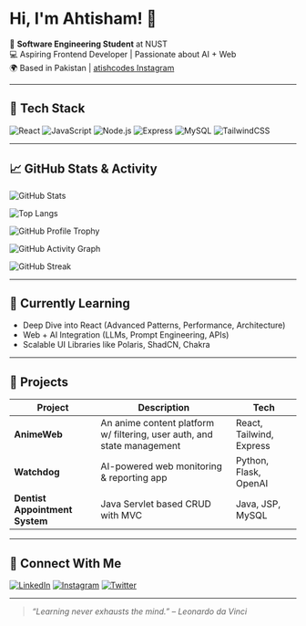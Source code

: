 # Hi, I'm Ahtisham! 👋

🎯 **Software Engineering Student** at NUST  
💻 Aspiring Frontend Developer | Passionate about AI + Web  
🌍 Based in Pakistan | [atishcodes Instagram](https://www.instagram.com/atishcodes)

---

## 🔧 Tech Stack

![React](https://img.shields.io/badge/-React-61DAFB?style=flat&logo=react&logoColor=black)
![JavaScript](https://img.shields.io/badge/-JavaScript-F7DF1E?style=flat&logo=javascript&logoColor=black)
![Node.js](https://img.shields.io/badge/-Node.js-339933?style=flat&logo=node.js&logoColor=white)
![Express](https://img.shields.io/badge/-Express-000000?style=flat&logo=express&logoColor=white)
![MySQL](https://img.shields.io/badge/-MySQL-4479A1?style=flat&logo=mysql&logoColor=white)
![TailwindCSS](https://img.shields.io/badge/-TailwindCSS-38B2AC?style=flat&logo=tailwind-css&logoColor=white)

---


## 📈 GitHub Stats & Activity

![GitHub Stats](https://github-readme-stats.vercel.app/api?username=ahtisham0100&show_icons=true&theme=radical)

![Top Langs](https://github-readme-stats.vercel.app/api/top-langs/?username=ahtisham0100&layout=compact&theme=radical)

![GitHub Profile Trophy](https://github-profile-trophy.vercel.app/?username=ahtisham0100&theme=radical)

![GitHub Activity Graph](https://activity-graph.herokuapp.com/graph?username=ahtisham0100&theme=react-dark&area=true)

![GitHub Streak](https://streak-stats.demolab.com?user=ahtisham0100&theme=radical)


---

## 🧠 Currently Learning

- Deep Dive into React (Advanced Patterns, Performance, Architecture)
- Web + AI Integration (LLMs, Prompt Engineering, APIs)
- Scalable UI Libraries like Polaris, ShadCN, Chakra

---

## 🚀 Projects

| Project | Description | Tech |
|--------|-------------|------|
| **AnimeWeb** | An anime content platform w/ filtering, user auth, and state management | React, Tailwind, Express |
| **Watchdog** | AI-powered web monitoring & reporting app | Python, Flask, OpenAI |
| **Dentist Appointment System** | Java Servlet based CRUD with MVC | Java, JSP, MySQL |

---

## 💬 Connect With Me

[![LinkedIn](https://img.shields.io/badge/-LinkedIn-0077B5?style=flat&logo=linkedin&logoColor=white)](https://linkedin.com/in/your-link)
[![Instagram](https://img.shields.io/badge/-Instagram-E4405F?style=flat&logo=instagram&logoColor=white)](https://instagram.com/atishcodes)
[![Twitter](https://img.shields.io/badge/-Twitter-1DA1F2?style=flat&logo=twitter&logoColor=white)](https://twitter.com/yourhandle)

---

> _“Learning never exhausts the mind.” – Leonardo da Vinci_

